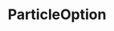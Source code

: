 ---
layout: default
title: ParticleOption
parent: Options
grand_parent: Structory
back_to_top: true
back_to_top_text: "Back to top"
nav_order: 3.6
---